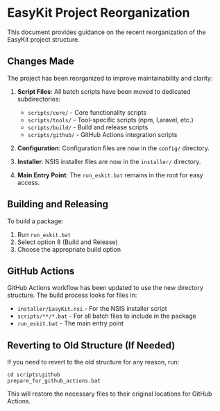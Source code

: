 # EasyKit Project Reorganization

This document provides guidance on the recent reorganization of the EasyKit project structure.

## Changes Made

The project has been reorganized to improve maintainability and clarity:

1. **Script Files**: All batch scripts have been moved to dedicated subdirectories:
   - `scripts/core/` - Core functionality scripts
   - `scripts/tools/` - Tool-specific scripts (npm, Laravel, etc.)
   - `scripts/build/` - Build and release scripts
   - `scripts/github/` - GitHub Actions integration scripts

2. **Configuration**: Configuration files are now in the `config/` directory.

3. **Installer**: NSIS installer files are now in the `installer/` directory.

4. **Main Entry Point**: The `run_eskit.bat` remains in the root for easy access.

## Building and Releasing

To build a package:
1. Run `run_eskit.bat`
2. Select option 8 (Build and Release)
3. Choose the appropriate build option

## GitHub Actions

GitHub Actions workflow has been updated to use the new directory structure. The build process looks for files in:
- `installer/EasyKit.nsi` - For the NSIS installer script
- `scripts/**/*.bat` - For all batch files to include in the package
- `run_eskit.bat` - The main entry point

## Reverting to Old Structure (If Needed)

If you need to revert to the old structure for any reason, run:

```
cd scripts\github
prepare_for_github_actions.bat
```

This will restore the necessary files to their original locations for GitHub Actions.
